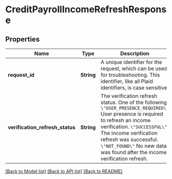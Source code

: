 # CreditPayrollIncomeRefreshResponse

## Properties

Name | Type | Description | Notes
------------ | ------------- | ------------- | -------------
**request_id** | **String** | A unique identifier for the request, which can be used for troubleshooting. This identifier, like all Plaid identifiers, is case sensitive. | 
**verification_refresh_status** | **String** | The verification refresh status. One of the following:  `\"USER_PRESENCE_REQUIRED\"` User presence is required to refresh an income verification. `\"SUCCESSFUL\"` The income verification refresh was successful. `\"NOT_FOUND\"` No new data was found after the income verification refresh. | 

[[Back to Model list]](../README.md#documentation-for-models) [[Back to API list]](../README.md#documentation-for-api-endpoints) [[Back to README]](../README.md)


